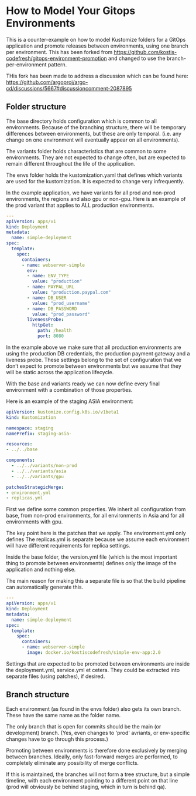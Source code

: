 # How to Model Your Gitops Environments

This is a counter-example on how to model Kustomize folders for a GitOps application and promote releases
between environments, using one branch per environment.  This has been forked from https://github.com/kostis-codefresh/gitops-environment-promotion and changed to use the branch-per-environment pattern.

THis fork has been made to address a discussion which can be found here: https://github.com/argoproj/argo-cd/discussions/5667#discussioncomment-2087895

## Folder structure

The base directory holds configuration which is common to all environments.  Because of the branching structure, there will be temporary differences between environments, but these are only temporal. (i.e. any change on one environment will eventually appear on all environments).

The variants folder holds characteristics that are common to some environments. They are not expected to change often, but are expected to remain different throughout the life of the application.

The envs folder holds the kustomization.yaml that defines which variants are used for the kustomization.  It is expected to change very infrequently.

In the example application, we have variants for all prod and non-prod environments, the regions and also gpu or non-gpu. Here is an example of the prod variant that applies to ALL production environments.

```yaml
---
apiVersion: apps/v1
kind: Deployment
metadata:
  name: simple-deployment
spec:
  template:
    spec:
      containers:
      - name: webserver-simple
        env:
        - name: ENV_TYPE
          value: "production"
        - name: PAYPAL_URL
          value: "production.paypal.com"   
        - name: DB_USER
          value: "prod_username"
        - name: DB_PASSWORD
          value: "prod_password"                     
        livenessProbe:
          httpGet:
            path: /health
            port: 8080
```

In the example above we make sure that all production environments are using the production DB credentials, the production payment gateway and a liveness probe. These settings belong to the set of configuration that we don’t expect to promote between environments but we assume that they will be static across the application lifecycle.

With the base and variants ready we can now define every final environment with a combination of those properties.

Here is an example of the staging ASIA environment:

```yaml
apiVersion: kustomize.config.k8s.io/v1beta1
kind: Kustomization

namespace: staging
namePrefix: staging-asia-

resources:
- ../../base

components:
  - ../../variants/non-prod
  - ../../variants/asia
  - ../../variants/gpu

patchesStrategicMerge:
- environment.yml
- replicas.yml
```

First we define some common properties. We inherit all configuration from base, from non-prod environments, for all environments in Asia and for all environments with gpu.

The key point here is the patches that we apply.  The environment.yml only defines The replicas.yml is separate because we assume each environment will have different requirements for replica settings.  

Inside the base folder, the version.yml file (which is the most important thing to promote between environments) defines only the image of the application and nothing else.

The main reason for making this a separate file is so that the build pipeline can automatically generate this.

```yaml
---
apiVersion: apps/v1
kind: Deployment
metadata:
  name: simple-deployment
spec:
  template:
    spec:
      containers:
      - name: webserver-simple
        image: docker.io/kostiscodefresh/simple-env-app:2.0
```

Settings that are expected to be promoted between environments are inside the deployment.yml, service.yml et cetera.  They could be extracted into separate files (using patches), if desired.

## Branch structure

Each environment (as found in the envs folder) also gets its own branch.  These have the same name as the folder name.

The only branch that is open for commits should be the main (or development) branch.  (Yes, even changes to 'prod' avriants, or env-specific changes have to go through this process.)

Promoting between environments is therefore done exclusively by merging between branches.  Ideally, only fast-forward merges are performed, to completely eliminate any possibility of merge conflicts.

If this is maintained, the branches will not form a tree structure, but a simple timeline, with each environment pointing to a different point on that line (prod will obviously be behind staging, which in turn is behind qa).

